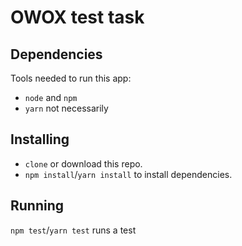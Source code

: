 # OWOX test task

## Dependencies
Tools needed to run this app:
* `node` and `npm`
* `yarn` not necessarily

## Installing
* `clone` or download this repo.
* `npm install`/`yarn install` to install dependencies.

## Running
`npm test`/`yarn test` runs a test

